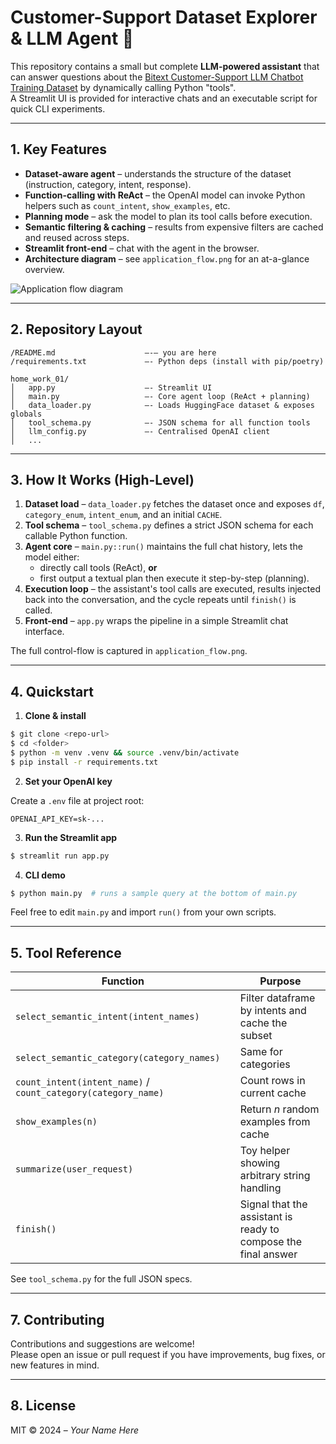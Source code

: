 # Customer-Support Dataset Explorer & LLM Agent 🧠

This repository contains a small but complete **LLM-powered assistant** that can answer questions about the [Bitext Customer-Support LLM Chatbot Training Dataset](https://huggingface.co/datasets/bitext/Bitext-customer-support-llm-chatbot-training-dataset) by dynamically calling Python "tools".  
A Streamlit UI is provided for interactive chats and an executable script for quick CLI experiments.

---

## 1. Key Features

* **Dataset-aware agent** – understands the structure of the dataset (instruction, category, intent, response).
* **Function-calling with ReAct** – the OpenAI model can invoke Python helpers such as `count_intent`, `show_examples`, etc.
* **Planning mode** – ask the model to plan its tool calls before execution.
* **Semantic filtering & caching** – results from expensive filters are cached and reused across steps.
* **Streamlit front-end** – chat with the agent in the browser.
* **Architecture diagram** – see `application_flow.png` for an at-a-glance overview.

![Application flow diagram](home_work_01/application_flow.png)

---

## 2. Repository Layout

```
/README.md                    –-– you are here
/requirements.txt             –- Python deps (install with pip/poetry)

home_work_01/
│   app.py                    –- Streamlit UI
│   main.py                   –- Core agent loop (ReAct + planning)
│   data_loader.py            –- Loads HuggingFace dataset & exposes globals
│   tool_schema.py            –- JSON schema for all function tools
│   llm_config.py             –- Centralised OpenAI client
│   ...

```

---

## 3. How It Works (High-Level)

1. **Dataset load** – `data_loader.py` fetches the dataset once and exposes `df`, `category_enum`, `intent_enum`, and an initial `CACHE`.
2. **Tool schema** – `tool_schema.py` defines a strict JSON schema for each callable Python function.
3. **Agent core** – `main.py::run()` maintains the full chat history, lets the model either:
   * directly call tools (ReAct), **or**
   * first output a textual plan then execute it step-by-step (planning).
4. **Execution loop** – the assistant's tool calls are executed, results injected back into the conversation, and the cycle repeats until `finish()` is called.
5. **Front-end** – `app.py` wraps the pipeline in a simple Streamlit chat interface.

The full control-flow is captured in `application_flow.png`.

---

## 4. Quickstart

1. **Clone & install**

```bash
$ git clone <repo-url>
$ cd <folder>
$ python -m venv .venv && source .venv/bin/activate
$ pip install -r requirements.txt
```

2. **Set your OpenAI key**

Create a `.env` file at project root:

```env
OPENAI_API_KEY=sk-...
```

3. **Run the Streamlit app**

```bash
$ streamlit run app.py
```

4. **CLI demo**

```bash
$ python main.py  # runs a sample query at the bottom of main.py
```

Feel free to edit `main.py` and import `run()` from your own scripts.

---

## 5. Tool Reference

| Function | Purpose |
|----------|---------|
| `select_semantic_intent(intent_names)` | Filter dataframe by intents and cache the subset |
| `select_semantic_category(category_names)` | Same for categories |
| `count_intent(intent_name)` / `count_category(category_name)` | Count rows in current cache |
| `show_examples(n)` | Return *n* random examples from cache |
| `summarize(user_request)` | Toy helper showing arbitrary string handling |
| `finish()` | Signal that the assistant is ready to compose the final answer |

See `tool_schema.py` for the full JSON specs.

---

## 7. Contributing

Contributions and suggestions are welcome!  
Please open an issue or pull request if you have improvements, bug fixes, or new features in mind.

---

## 8. License

MIT © 2024 – *Your Name Here* 